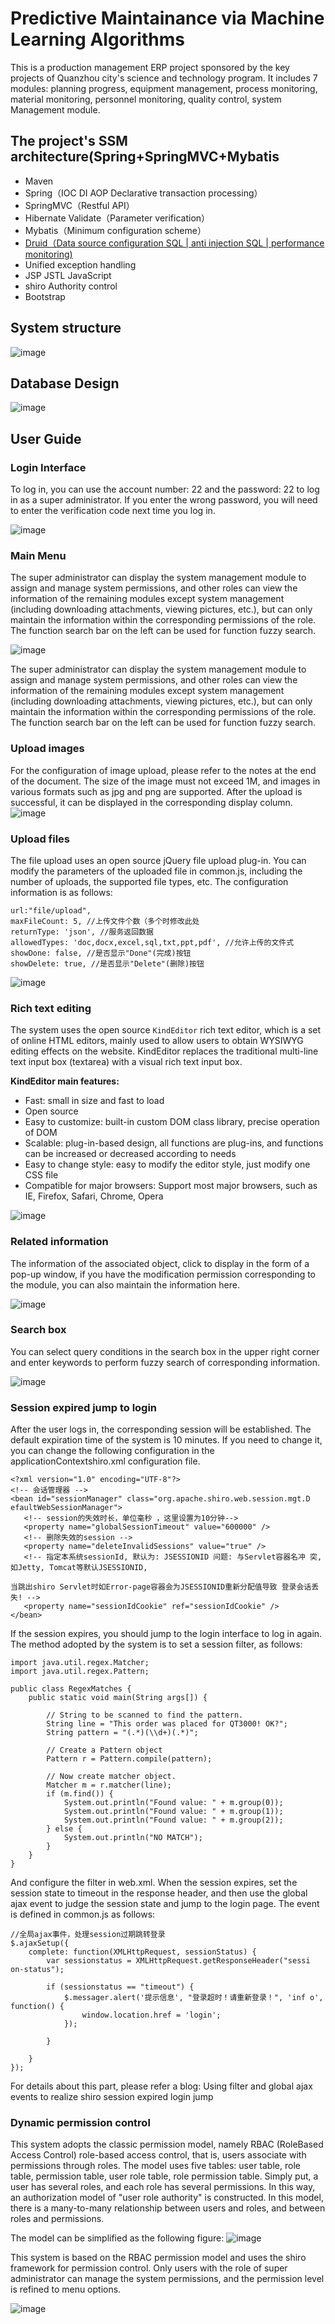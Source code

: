 # Predictive Maintainance via Machine Learning Algorithms

This is a production management ERP project sponsored by the key projects of Quanzhou city's science and technology program. It includes 7 modules: planning progress, equipment management, process monitoring, material monitoring, personnel monitoring, quality control, system Management module.

## The project's SSM architecture(Spring+SpringMVC+Mybatis
- Maven
- Spring（IOC DI AOP Declarative transaction processing）
- SpringMVC（Restful API）
- Hibernate Validate（Parameter verification）
- Mybatis（Minimum configuration scheme）
- [Druid（Data source configuration SQL | anti injection SQL | performance monitoring)](http://wosyingjun.iteye.com/blog/2306139)
- Unified exception handling
- JSP JSTL JavaScript
- shiro Authority control
- Bootstrap

## System structure
![image](https://user-images.githubusercontent.com/44923423/179386879-0af486cd-341b-4462-addd-fdb3d012bad9.png)

## Database Design
![image](https://user-images.githubusercontent.com/44923423/179386887-adf46196-62c2-44e4-bca2-732a390727ec.png)

## User Guide
### Login Interface

To log in, you can use the account number: 22 and the password: 22 to log in as a super administrator. If you enter the wrong password, you will need to enter the verification code next time you log in.

![image](https://user-images.githubusercontent.com/44923423/179386911-6d30b6d7-eb1f-4a6c-8859-d88da6268a5e.png)

### Main Menu

The super administrator can display the system management module to assign and manage system permissions, and other roles can view the information of the remaining modules except system management (including downloading attachments, viewing pictures, etc.), but can only maintain the information within the corresponding permissions of the role. The function search bar on the left can be used for function fuzzy search.

![image](https://user-images.githubusercontent.com/44923423/179386992-4c2167b2-b08d-4315-9c65-adc7d92288ce.png)

The super administrator can display the system management module to assign and manage system permissions, and other roles can view the information of the remaining modules except system management (including downloading attachments, viewing pictures, etc.), but can only maintain the information within the corresponding permissions of the role. The function search bar on the left can be used for function fuzzy search.

### Upload images

For the configuration of image upload, please refer to the notes at the end of the document. The size of the image must not exceed 1M, and images in various formats such as jpg and png are supported. After the upload is successful, it can be displayed in the corresponding display column.
![image](https://user-images.githubusercontent.com/44923423/179387013-af1f9f1a-d7bf-4708-a99e-22562b619c53.png)

### Upload files

The file upload uses an open source jQuery file upload plug-in. You can modify the parameters of the uploaded file in common.js, including the number of uploads, the supported file types, etc. The configuration information is as follows:

```{java}
url:"file/upload", 
maxFileCount: 5, //上传文件个数（多个时修改此处 
returnType: 'json', //服务返回数据 
allowedTypes: 'doc,docx,excel,sql,txt,ppt,pdf', //允许上传的文件式 
showDone: false, //是否显示"Done"(完成)按钮 
showDelete: true, //是否显示"Delete"(删除)按钮
```
![image](https://user-images.githubusercontent.com/44923423/179387111-140e17eb-a630-4fb4-8206-f3c16da0a625.png)

### Rich text editing

The system uses the open source `KindEditor` rich text editor, which is a set of online HTML editors, mainly used to allow users to obtain WYSIWYG editing effects on the website. KindEditor replaces the traditional multi-line text input box (textarea) with a visual rich text input box.

**KindEditor main features:**

- Fast: small in size and fast to load 
- Open source
- Easy to customize: built-in custom DOM class library, precise operation of DOM 
- Scalable: plug-in-based design, all functions are plug-ins, and functions can be increased or decreased according to needs 
- Easy to change style: easy to modify the editor style, just modify one CSS file 
- Compatible for major browsers: Support most major browsers, such as IE, Firefox, Safari, Chrome, Opera

![image](https://user-images.githubusercontent.com/44923423/179390335-ad090db6-4ce8-4595-91f0-62d85b8d647a.png)

### Related information

The information of the associated object, click to display in the form of a pop-up window, if you have the modification permission corresponding to the module, you can also maintain the information here.

![image](https://user-images.githubusercontent.com/44923423/179390372-31fc5018-e856-4f24-aafb-d1d1fa7e043c.png)

### Search box

You can select query conditions in the search box in the upper right corner and enter keywords to perform fuzzy search of corresponding information.

![image](https://user-images.githubusercontent.com/44923423/179390389-705c591d-3294-4b30-94d2-769cbabde7ea.png)

### Session expired jump to login

After the user logs in, the corresponding session will be established. The default expiration time of the system is 10 minutes. If you need to change it, you can change the following configuration in the applicationContextshiro.xml configuration file.

```{xml}
<?xml version="1.0" encoding="UTF-8"?>
<!-- 会话管理器 -->
<bean id="sessionManager" class="org.apache.shiro.web.session.mgt.D  efaultWebSessionManager">
   <!-- session的失效时长，单位毫秒 ，这里设置为10分钟-->
   <property name="globalSessionTimeout" value="600000" />
   <!-- 删除失效的session -->
   <property name="deleteInvalidSessions" value="true" />
   <!-- 指定本系统sessionId, 默认为: JSESSIONID 问题: 与Servlet容器名冲 突, 如Jetty, Tomcat等默认JSESSIONID,

当跳出shiro Servlet时如Error-page容器会为JSESSIONID重新分配值导致 登录会话丢失! -->
   <property name="sessionIdCookie" ref="sessionIdCookie" />
</bean>
```

If the session expires, you should jump to the login interface to log in again. The method adopted by the system is to set a session filter, as follows:
```{java}
import java.util.regex.Matcher;
import java.util.regex.Pattern;

public class RegexMatches {
    public static void main(String args[]) {

        // String to be scanned to find the pattern.
        String line = "This order was placed for QT3000! OK?";
        String pattern = "(.*)(\\d+)(.*)";

        // Create a Pattern object
        Pattern r = Pattern.compile(pattern);

        // Now create matcher object.
        Matcher m = r.matcher(line);
        if (m.find()) {
            System.out.println("Found value: " + m.group(0));
            System.out.println("Found value: " + m.group(1));
            System.out.println("Found value: " + m.group(2));
        } else {
            System.out.println("NO MATCH");
        }
    }
}
```
And configure the filter in web.xml. When the session expires, set the session state to timeout in the response header, and then use the global ajax event to judge the session state and jump to the login page. The event is defined in common.js as follows:

```{javascript}
//全局ajax事件，处理session过期跳转登录
$.ajaxSetup({
    complete: function(XMLHttpRequest, sessionStatus) {
        var sessionstatus = XMLHttpRequest.getResponseHeader("sessi on-status");

        if (sessionstatus == "timeout") {
            $.messager.alert('提示信息', "登录超时！请重新登录！", 'inf o', function() {
                window.location.href = 'login';
            });

        }

    }
});
```
For details about this part, please refer a blog: Using filter and global ajax events to realize shiro session expired login jump

### Dynamic permission control
This system adopts the classic permission model, namely RBAC (RoleBased Access Control) role-based access control, that is, users associate with permissions through roles. The model uses five tables: user table, role table, permission table, user role table, role permission table. Simply put, a user has several roles, and each role has several permissions. In this way, an authorization model of "user role authority" is constructed. In this model, there is a many-to-many relationship between users and roles, and between roles and permissions.

The model can be simplified as the following figure:
![image](https://user-images.githubusercontent.com/44923423/179390664-738e0236-4286-4615-8816-aac452f0c272.png)

This system is based on the RBAC permission model and uses the shiro framework for permission control. Only users with the role of super administrator can manage the system permissions, and the permission level is refined to menu options.

![image](https://user-images.githubusercontent.com/44923423/179390677-1eedcb74-3b70-439d-8c58-d7fe9865d51d.png)
